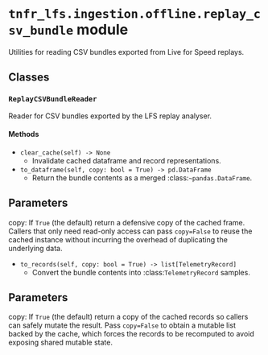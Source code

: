 # `tnfr_lfs.ingestion.offline.replay_csv_bundle` module
Utilities for reading CSV bundles exported from Live for Speed replays.

## Classes
### `ReplayCSVBundleReader`
Reader for CSV bundles exported by the LFS replay analyser.

#### Methods
- `clear_cache(self) -> None`
  - Invalidate cached dataframe and record representations.
- `to_dataframe(self, copy: bool = True) -> pd.DataFrame`
  - Return the bundle contents as a merged :class:`~pandas.DataFrame`.

Parameters
----------
copy:
    If ``True`` (the default) return a defensive copy of the cached
    frame.  Callers that only need read-only access can pass
    ``copy=False`` to reuse the cached instance without incurring the
    overhead of duplicating the underlying data.
- `to_records(self, copy: bool = True) -> list[TelemetryRecord]`
  - Convert the bundle contents into :class:`TelemetryRecord` samples.

Parameters
----------
copy:
    If ``True`` (the default) return a copy of the cached records so
    callers can safely mutate the result.  Pass ``copy=False`` to obtain
    a mutable list backed by the cache, which forces the records to be
    recomputed to avoid exposing shared mutable state.

